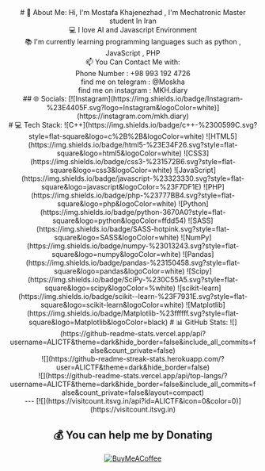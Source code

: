<div align="center">
# 💫 About Me:
Hi, I'm Mostafa Khajenezhad , I'm Mechatronic Master student In Iran<br>💻 I love AI and Javascript Environment<br>📚 I'm currently learning programming languages such as python , JavaScript , PHP<br>📫 You Can Contact Me with:<br>Phone Number : +98 993 192 4726<br>find me on telegram : @Moskha<br>find me on instagram : MKH.diary
</div>

<div align="center">
## 🌐 Socials:
[![Instagram](https://img.shields.io/badge/Instagram-%23E4405F.svg?logo=Instagram&logoColor=white)](https://instagram.com/mkh.diary) 
</div>
<div align="center">
# 💻 Tech Stack:
![C++](https://img.shields.io/badge/c++-%2300599C.svg?style=flat-square&logo=c%2B%2B&logoColor=white) ![HTML5](https://img.shields.io/badge/html5-%23E34F26.svg?style=flat-square&logo=html5&logoColor=white) ![CSS3](https://img.shields.io/badge/css3-%231572B6.svg?style=flat-square&logo=css3&logoColor=white) ![JavaScript](https://img.shields.io/badge/javascript-%23323330.svg?style=flat-square&logo=javascript&logoColor=%23F7DF1E) ![PHP](https://img.shields.io/badge/php-%23777BB4.svg?style=flat-square&logo=php&logoColor=white) ![Python](https://img.shields.io/badge/python-3670A0?style=flat-square&logo=python&logoColor=ffdd54) ![SASS](https://img.shields.io/badge/SASS-hotpink.svg?style=flat-square&logo=SASS&logoColor=white) ![NumPy](https://img.shields.io/badge/numpy-%23013243.svg?style=flat-square&logo=numpy&logoColor=white) ![Pandas](https://img.shields.io/badge/pandas-%23150458.svg?style=flat-square&logo=pandas&logoColor=white) ![Scipy](https://img.shields.io/badge/SciPy-%230C55A5.svg?style=flat-square&logo=scipy&logoColor=%white) ![scikit-learn](https://img.shields.io/badge/scikit--learn-%23F7931E.svg?style=flat-square&logo=scikit-learn&logoColor=white) ![Matplotlib](https://img.shields.io/badge/Matplotlib-%23ffffff.svg?style=flat-square&logo=Matplotlib&logoColor=black)
# 📊 GitHub Stats:
![](https://github-readme-stats.vercel.app/api?username=ALICTF&theme=dark&hide_border=false&include_all_commits=false&count_private=false)<br/>
![](https://github-readme-streak-stats.herokuapp.com/?user=ALICTF&theme=dark&hide_border=false)<br/>
![](https://github-readme-stats.vercel.app/api/top-langs/?username=ALICTF&theme=dark&hide_border=false&include_all_commits=false&count_private=false&layout=compact)
</div>
<div align="center">
---
[![](https://visitcount.itsvg.in/api?id=ALICTF&icon=0&color=0)](https://visitcount.itsvg.in)

  ## 💰 You can help me by Donating
  [![BuyMeACoffee](https://img.shields.io/badge/Buy%20Me%20a%20Coffee-ffdd00?style=for-the-badge&logo=buy-me-a-coffee&logoColor=black)](https://buymeacoffee.com/mostafa_khajenezhad) 

</div>
<!-- Proudly created with GPRM ( https://gprm.itsvg.in ) -->
